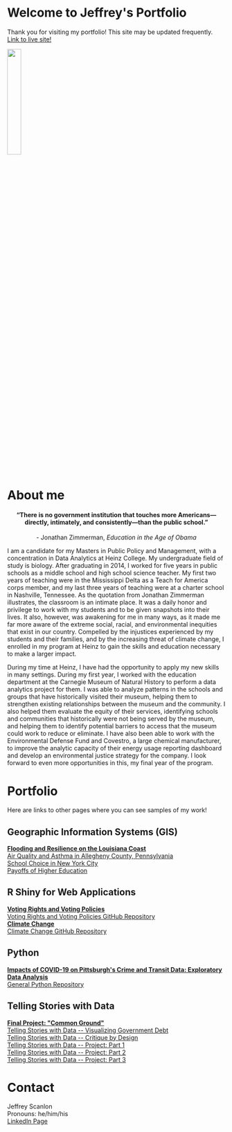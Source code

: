 # Welcome to Jeffrey's Portfolio

Thank you for visiting my portfolio! This site may be updated frequently.\
[Link to live site!](https://jeffreyscanlon.github.io/Portfolio/)

<img src="https://user-images.githubusercontent.com/70919897/106027214-adaca380-6098-11eb-9adc-60f684e9ab86.jpg" width="25%" height="25%">

# About me

<h4 align="center"> “There is no government institution that touches more Americans—directly, intimately, and consistently—than the public school.” </h4>
<p align="center"> - Jonathan Zimmerman, <i> Education in the Age of Obama </i> </p>

I am a candidate for my Masters in Public Policy and Management, with a concentration in Data Analytics at Heinz College. My undergraduate field of study is biology. After graduating in 2014, I worked for five years in public schools as a middle school and high school science teacher. My first two years of teaching were in the Mississippi Delta as a Teach for America corps member, and my last three years of teaching were at a charter school in Nashville, Tennessee. As the quotation from Jonathan Zimmerman illustrates, the classroom is an intimate place. It was a daily honor and privilege to work with my students and to be given snapshots into their lives. It also, however, was awakening for me in many ways, as it made me far more aware of the extreme social, racial, and environmental inequities that exist in our country. Compelled by the injustices experienced by my students and their families, and by the increasing threat of climate change, I enrolled in my program at Heinz to gain the skills and education necessary to make a larger impact.

During my time at Heinz, I have had the opportunity to apply my new skills in many settings. During my first year, I worked with the education department at the Carnegie Museum of Natural History to perform a data analytics project for them. I was able to analyze patterns in the schools and groups that have historically visited their museum, helping them to strengthen existing relationships between the museum and the community. I also helped them evaluate the equity of their services, identifying schools and communities that historically were not being served by the museum, and helping them to identify potential barriers to access that the museum could work to reduce or eliminate. I have also been able to work with the Environmental Defense Fund and Covestro, a large chemical manufacturer, to improve the analytic capacity of their energy usage reporting dashboard and develop an environmental justice strategy for the company. I look forward to even more opportunities in this, my final year of the program.


# Portfolio
Here are links to other pages where you can see samples of my work!


## Geographic Information Systems (GIS)
**[Flooding and Resilience on the Louisiana Coast](https://arcg.is/KSajO)**\
[Air Quality and Asthma in Allegheny County, Pennsylvania](https://arcg.is/1W4iXm)\
[School Choice in New York City](https://arcg.is/0SDbWS)\
[Payoffs of Higher Education](https://arcg.is/1CzqqL)

## R Shiny for Web Applications
**[Voting Rights and Voting Policies](http://jeffrey-scanlon.shinyapps.io/VotingRights)**\
[Voting Rights and Voting Policies GitHub Repository](https://github.com/RforOperations2021/hw1-jscanlo2)\
**[Climate Change](https://jeffrey-scanlon.shinyapps.io/HW2_App/?_ga=2.256434700.666230072.1615137897-1225734515.1612490653)**\
[Climate Change GitHub Repository](https://github.com/jeffreyscanlon/ClimateShinyApp)


## Python
**[Impacts of COVID-19 on Pittsburgh's Crime and Transit Data: Exploratory Data Analysis](https://github.com/jeffreyscanlon/Python/blob/main/Pittsburgh_COVID19_EDA.ipynb)**\
[General Python Repository](https://github.com/jeffreyscanlon/Python)

## Telling Stories with Data
**[Final Project: "Common Ground"](https://carnegiemellon.shorthandstories.com/common-ground/index.html)**\
[Telling Stories with Data -- Visualizing Government Debt](govdebt.md)\
[Telling Stories with Data -- Critique by Design](ReDesign.md)\
[Telling Stories with Data -- Project: Part 1](ProjP1.md)\
[Telling Stories with Data -- Project: Part 2](ProjP2.md)\
[Telling Stories with Data -- Project: Part 3](ProjP3.md)

# Contact
Jeffrey Scanlon\
Pronouns: he/him/his\
[LinkedIn Page](https://www.linkedin.com/in/jeff-scanlon3/)
